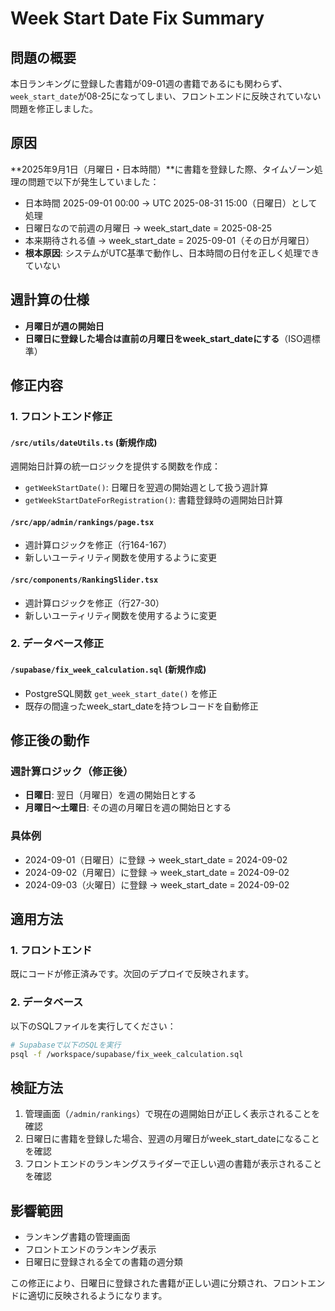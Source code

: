 # Week Start Date Fix Summary

## 問題の概要
本日ランキングに登録した書籍が09-01週の書籍であるにも関わらず、`week_start_date`が08-25になってしまい、フロントエンドに反映されていない問題を修正しました。

## 原因
**2025年9月1日（月曜日・日本時間）**に書籍を登録した際、タイムゾーン処理の問題で以下が発生していました：

- 日本時間 2025-09-01 00:00 → UTC 2025-08-31 15:00（日曜日）として処理
- 日曜日なので前週の月曜日 → week_start_date = 2025-08-25
- 本来期待される値 → week_start_date = 2025-09-01（その日が月曜日）
- **根本原因**: システムがUTC基準で動作し、日本時間の日付を正しく処理できていない

## 週計算の仕様
- **月曜日が週の開始日**
- **日曜日に登録した場合は直前の月曜日をweek_start_dateにする**（ISO週標準）

## 修正内容

### 1. フロントエンド修正

#### `/src/utils/dateUtils.ts` (新規作成)
週開始日計算の統一ロジックを提供する関数を作成：
- `getWeekStartDate()`: 日曜日を翌週の開始週として扱う週計算
- `getWeekStartDateForRegistration()`: 書籍登録時の週開始日計算

#### `/src/app/admin/rankings/page.tsx`
- 週計算ロジックを修正（行164-167）
- 新しいユーティリティ関数を使用するように変更

#### `/src/components/RankingSlider.tsx`
- 週計算ロジックを修正（行27-30）
- 新しいユーティリティ関数を使用するように変更

### 2. データベース修正

#### `/supabase/fix_week_calculation.sql` (新規作成)
- PostgreSQL関数 `get_week_start_date()` を修正
- 既存の間違ったweek_start_dateを持つレコードを自動修正

## 修正後の動作

### 週計算ロジック（修正後）
- **日曜日**: 翌日（月曜日）を週の開始日とする
- **月曜日〜土曜日**: その週の月曜日を週の開始日とする

### 具体例
- 2024-09-01（日曜日）に登録 → week_start_date = 2024-09-02
- 2024-09-02（月曜日）に登録 → week_start_date = 2024-09-02
- 2024-09-03（火曜日）に登録 → week_start_date = 2024-09-02

## 適用方法

### 1. フロントエンド
既にコードが修正済みです。次回のデプロイで反映されます。

### 2. データベース
以下のSQLファイルを実行してください：
```bash
# Supabaseで以下のSQLを実行
psql -f /workspace/supabase/fix_week_calculation.sql
```

## 検証方法

1. 管理画面（`/admin/rankings`）で現在の週開始日が正しく表示されることを確認
2. 日曜日に書籍を登録した場合、翌週の月曜日がweek_start_dateになることを確認
3. フロントエンドのランキングスライダーで正しい週の書籍が表示されることを確認

## 影響範囲
- ランキング書籍の管理画面
- フロントエンドのランキング表示
- 日曜日に登録される全ての書籍の週分類

この修正により、日曜日に登録された書籍が正しい週に分類され、フロントエンドに適切に反映されるようになります。